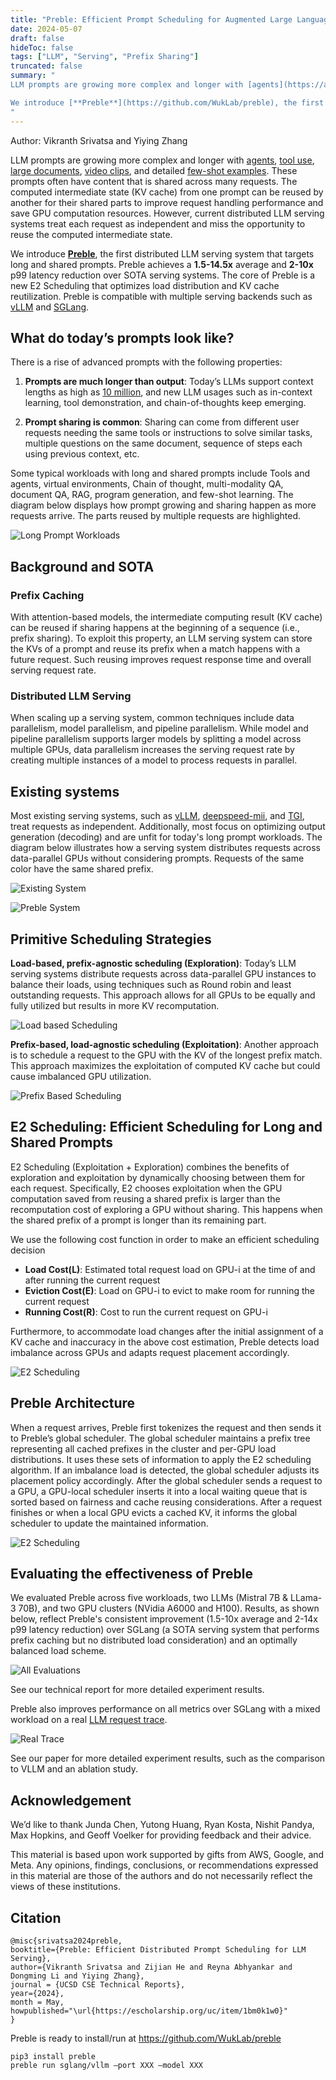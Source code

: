 ```yaml
---
title: "Preble: Efficient Prompt Scheduling for Augmented Large Language Models"
date: 2024-05-07
draft: false
hideToc: false
tags: ["LLM", "Serving", "Prefix Sharing"]
truncated: false
summary: "
LLM prompts are growing more complex and longer with [agents](https://arxiv.org/abs/2308.11432), [tool use](https://platform.openai.com/docs/guides/function-calling), [large documents](https://arxiv.org/html/2404.07143v1), [video clips](https://blog.google/technology/ai/google-gemini-next-generation-model-february-2024/#context-window), and detailed [few-shot examples](https://arxiv.org/pdf/2210.03629). These prompts often have content that is shared across many requests. The computed intermediate state (KV cache) from one prompt can be reused by another for their shared parts to improve request handling performance and save GPU computation resources. However, current distributed LLM serving systems treat each request as independent and miss the opportunity to reuse the computed intermediate state. 

We introduce [**Preble**](https://github.com/WukLab/preble), the first distributed LLM serving system that targets long and shared prompts. Preble achieves a **1.5-14.5x** average and **2-10x** p99 latency reduction over SOTA serving systems. The core of Preble is a new E2 Scheduling that optimizes load distribution and KV cache reutilization.  Preble is compatible with multiple serving backends such as [vLLM](https://github.com/vllm-project/vllm) and [SGLang](https://github.com/sgl-project/sglang).
"
---
```

Author: Vikranth Srivatsa and Yiying Zhang

LLM prompts are growing more complex and longer with [agents](https://arxiv.org/abs/2308.11432), [tool use](https://platform.openai.com/docs/guides/function-calling), [large documents](https://arxiv.org/html/2404.07143v1), [video clips](https://blog.google/technology/ai/google-gemini-next-generation-model-february-2024/#context-window), and detailed [few-shot examples](https://arxiv.org/pdf/2210.03629). These prompts often have content that is shared across many requests. The computed intermediate state (KV cache) from one prompt can be reused by another for their shared parts to improve request handling performance and save GPU computation resources. However, current distributed LLM serving systems treat each request as independent and miss the opportunity to reuse the computed intermediate state. 

We introduce [**Preble**](https://github.com/WukLab/preble), the first distributed LLM serving system that targets long and shared prompts. Preble achieves a **1.5-14.5x** average and **2-10x** p99 latency reduction over SOTA serving systems. The core of Preble is a new E2 Scheduling that optimizes load distribution and KV cache reutilization.  Preble is compatible with multiple serving backends such as [vLLM](https://github.com/vllm-project/vllm) and [SGLang](https://github.com/sgl-project/sglang).

## What do today’s prompts look like?  
There is a rise of advanced prompts with the following properties:
 
1. **Prompts are much longer than output**: Today’s LLMs support context lengths as high as [10 million](https://blog.google/technology/ai/google-gemini-next-generation-model-february-2024/#context-window), and new LLM usages such as in-context learning, tool demonstration, and chain-of-thoughts keep emerging. 


2. **Prompt sharing is common**: Sharing can come from different user requests needing the same tools or instructions to solve similar tasks, multiple questions on the same document, sequence of steps each using previous context, etc.

Some typical workloads with long and shared prompts include Tools and agents, virtual environments, Chain of thought, multi-modality QA, document QA, RAG, program generation, and few-shot learning. The diagram below displays how prompt growing and sharing happen as more requests arrive. The parts reused by multiple requests are highlighted.  

  

![Long Prompt Workloads](/images/preble_gifs/long_prompt_ggl_drive.gif)

  

## Background and SOTA

### Prefix Caching

With attention-based models, the intermediate computing result (KV cache) can be reused if sharing happens at the beginning of a sequence (i.e., prefix sharing). To exploit this property, an LLM serving system can store the KVs of a prompt and reuse its prefix when a match happens with a future request. Such reusing improves request response time and overall serving request rate. 
  

### Distributed LLM Serving

When scaling up a serving system, common techniques include data parallelism, model parallelism, and pipeline parallelism. While model and pipeline parallelism supports larger models by splitting a model across multiple GPUs, data parallelism increases the serving request rate by creating multiple instances of a model to process requests in parallel. 
  

## Existing systems

  

Most existing serving systems, such as [vLLM](https://github.com/vllm-project/vllm), [deepspeed-mii](https://github.com/microsoft/DeepSpeed-MII), and [TGI](https://github.com/huggingface/text-generation-inference), treat requests as independent. Additionally, most focus on optimizing output generation (decoding) and are unfit for today's long prompt workloads. The diagram below illustrates how a serving system distributes requests across data-parallel GPUs without considering prompts. Requests of the same color have the same shared prefix.
  

![Existing System](/images/preble_gifs/existing_system_processing.gif)  

![Preble System](/images/preble_gifs/prompt_aware_scheduling_gif.gif)
  

## Primitive Scheduling Strategies

**Load-based, prefix-agnostic scheduling (Exploration)**: Today’s LLM serving systems distribute requests across data-parallel GPU instances to balance their loads, using techniques such as Round robin and least outstanding requests. This approach allows for all GPUs to be equally and fully utilized but results in more KV recomputation. 

![Load based Scheduling](/images/preble_gifs/load_based.gif)

**Prefix-based, load-agnostic scheduling (Exploitation)**: Another approach is to schedule a request to the GPU with the KV of the longest prefix match. This approach maximizes the exploitation of computed KV cache but could cause imbalanced GPU utilization. 
  
![Prefix Based Scheduling](/images/preble_gifs/prefix_based.gif)

## E2 Scheduling: Efficient Scheduling for Long and Shared Prompts

E2 Scheduling (Exploitation + Exploration) combines the benefits of exploration and exploitation by dynamically choosing between them for each request. 
Specifically, E2 chooses exploitation when the GPU computation saved from reusing a shared prefix is larger than the recomputation cost of exploring a GPU without sharing. This happens when the shared prefix of a prompt is longer than its remaining part.
  
We use the following cost function in order to make an efficient scheduling decision
- **Load Cost(L)**: Estimated total request load on GPU-i at the time of and after running the current request
- **Eviction Cost(E)**:  Load on GPU-i to evict to make room for running the current request
- **Running Cost(R\)**: Cost to run the current request on GPU-i 

Furthermore, to accommodate load changes after the initial assignment of a KV cache and inaccuracy in the above cost estimation, Preble detects load imbalance across GPUs and adapts request placement accordingly. 

![E2 Scheduling](/images/preble_gifs/preble_arch_gif.gif)

  

## Preble Architecture

When a request arrives, Preble first tokenizes the request and then sends it to Preble’s global scheduler. The global scheduler maintains a prefix tree representing all cached prefixes in the cluster and per-GPU load distributions. It uses these sets of information to apply the E2 scheduling algorithm. If an imbalance load is detected, the global scheduler adjusts its placement policy accordingly. After the global scheduler sends a request to a GPU, a GPU-local scheduler inserts it into a local waiting queue that is sorted based on fairness and cache reusing considerations. After a request finishes or when a local GPU evicts a cached KV, it informs the global scheduler to update the maintained information. 


![E2 Scheduling](/images/preble_gifs/preble_arch_gif.gif)


## Evaluating the effectiveness of Preble

We evaluated Preble across five workloads, two LLMs (Mistral 7B & LLama-3 70B), and two GPU clusters (NVidia A6000 and H100). Results, as shown below, reflect Preble's consistent improvement  (1.5-10x average and 2-14x p99 latency reduction) over SGLang (a SOTA serving system that performs prefix caching but no distributed load consideration) and an optimally balanced load scheme. 

![All Evaluations](/images/preble_gifs/eval_all_in_one.svg)

See our technical report for more detailed experiment results.

  

Preble also improves performance on all metrics over SGLang with a mixed workload on a real [LLM request trace](https://github.com/Azure/AzurePublicDataset).

![Real Trace](/images/preble_gifs/eval_real_trace.svg)

See our paper for more detailed experiment results, such as the comparison to VLLM and an ablation study. 		
  

## Acknowledgement

We’d like to thank Junda Chen, Yutong Huang, Ryan Kosta, Nishit Pandya, Max Hopkins, and Geoff Voelker for providing feedback and their advice.

This material is based upon work supported by gifts from AWS, Google, and Meta. Any opinions, findings, conclusions, or recommendations expressed in this material are those of the authors and do not necessarily reflect the views of these institutions.

  

## Citation
```
@misc{srivatsa2024preble,
booktitle={Preble: Efficient Distributed Prompt Scheduling for LLM Serving},
author={Vikranth Srivatsa and Zijian He and Reyna Abhyankar and Dongming Li and Yiying Zhang},
journal = {UCSD CSE Technical Reports},
year={2024},
month = May,
howpublished="\url{https://escholarship.org/uc/item/1bm0k1w0}"
}
```

Preble is ready to install/run at https://github.com/WukLab/preble
```
pip3 install preble
preble run sglang/vllm –port XXX –model XXX
```
				